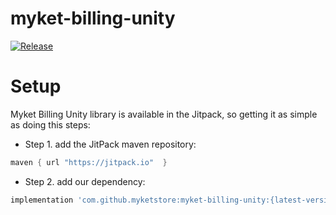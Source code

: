 # myket-billing-unity
[![Release](https://jitpack.io/v/myketstore/myket-billing-unity.svg)](https://jitpack.io/#myketstore/myket-billing-unity)

# Setup
Myket Billing Unity library is available in the Jitpack, so getting it as simple as doing this steps:

- Step 1. add the JitPack maven repository:

```gradle
maven { url "https://jitpack.io"  }
```    
    


- Step 2. add our dependency:

```gradle
implementation 'com.github.myketstore:myket-billing-unity:{latest-version}'
```
